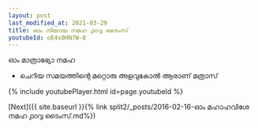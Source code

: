 ```yaml
---
layout: post
last_modified_at: 2021-03-29
title: ഓം നിയായ നമഹ ൧൦൮ ടൈംസ്
youtubeId: oE4s0HN7W-8
---
```

 
 
 ഓം മാത്രാഭ്യോ നമഹ 
 
 -  ചെറിയ സമയത്തിന്റെ മറ്റൊരു അളവുകോൽ ആരാണ് മത്രാസ് 
 
  
 
  
 
 
 
 
 
 


{% include youtubePlayer.html id=page.youtubeId %}
 
[Next]({{ site.baseurl }}{% link  split2/_posts/2016-02-16-ഓം മഹാഹവിശേ നമഹ ൧൦൮ ടൈംസ്.md%})
 

